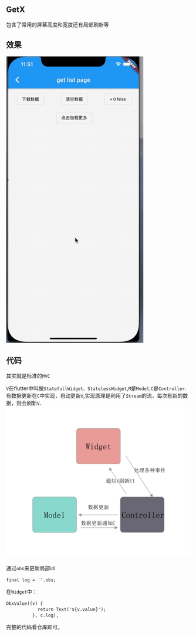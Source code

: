 ## GetX
包含了常用的屏幕高度和宽度还有局部刷新等

## 效果

![](../../../img/get_all.gif)

## 代码

其实就是标准的`MVC`

`V`在flutter中叫做`StatefullWidget、StatelessWidget`,`M`是`Model`,`C`是`Controller`.
有数据更新在`C`中实现，自动更新`V`,实现原理是利用了`Stream`的流，每次有新的数据，则会刷新`V`.
![](../../../img/get_guanxi.png)

通过`obs`来更新局部`UI`
```
final log = ''.obs;
```
在`Widget`中：

```
ObxValue((v) {
            return Text('${v.value}');
          }, c.log),
```

完整的代码看仓库即可。







